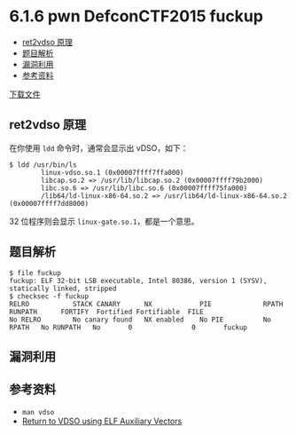 # 6.1.6 pwn DefconCTF2015 fuckup

- [ret2vdso 原理](#ret2vdso-原理)
- [题目解析](#题目解析)
- [漏洞利用](#漏洞利用)
- [参考资料](#参考资料)


[下载文件](../src/writeup/6.1.6_pwn_defconctf2015_fuckup)

## ret2vdso 原理
在你使用 `ldd` 命令时，通常会显示出 vDSO，如下：
```
$ ldd /usr/bin/ls
        linux-vdso.so.1 (0x00007ffff7ffa000)
        libcap.so.2 => /usr/lib/libcap.so.2 (0x00007ffff79b2000)
        libc.so.6 => /usr/lib/libc.so.6 (0x00007ffff75fa000)
        /lib64/ld-linux-x86-64.so.2 => /usr/lib64/ld-linux-x86-64.so.2 (0x00007ffff7dd8000)
```
32 位程序则会显示 `linux-gate.so.1`，都是一个意思。


## 题目解析
```
$ file fuckup 
fuckup: ELF 32-bit LSB executable, Intel 80386, version 1 (SYSV), statically linked, stripped
$ checksec -f fuckup 
RELRO           STACK CANARY      NX            PIE             RPATH      RUNPATH      FORTIFY  Fortified Fortifiable  FILE
No RELRO        No canary found   NX enabled    No PIE          No RPATH   No RUNPATH   No       0               0       fuckup
```

## 漏洞利用

## 参考资料
- `man vdso`
- [Return to VDSO using ELF Auxiliary Vectors](http://v0ids3curity.blogspot.in/2014/12/return-to-vdso-using-elf-auxiliary.html)
